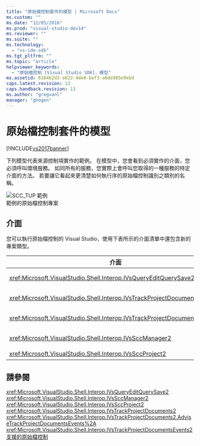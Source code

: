 ```yaml
---
title: "原始檔控制套件的模型 | Microsoft Docs"
ms.custom: ""
ms.date: "12/05/2016"
ms.prod: "visual-studio-dev14"
ms.reviewer: ""
ms.suite: ""
ms.technology: 
  - "vs-ide-sdk"
ms.tgt_pltfrm: ""
ms.topic: "article"
helpviewer_keywords: 
  - "原始檔控制 [Visual Studio SDK]，模型"
ms.assetid: 6164b2d3-a622-4de8-bef3-a6de985e9ebd
caps.latest.revision: 13
caps.handback.revision: 13
ms.author: "gregvanl"
manager: "ghogen"
---
```

# 原始檔控制套件的模型
[!INCLUDE[vs2017banner](../../code-quality/includes/vs2017banner.md)]

下列模型代表來源控制項實作的範例。  在模型中，您會看到必須實作的介面，您必須呼叫環境服務。  如同所有的服務，您實際上會呼叫您取得的一種服務的特定介面的方法。  若要讓它看起來更清楚如何執行序的原始檔控制識別之類別的名稱。  
  
 ![SCC&#95;TUP 範例](../../extensibility/internals/media/scc_tup.png "SCC\_TUP")  
範例的原始檔控制專案  
  
## 介面  
 您可以執行原始檔控制的 Visual Studio，使用下表所示的介面清單中還包含新的專案類型。  
  
|介面|使用|  
|--------|--------|  
|<xref:Microsoft.VisualStudio.Shell.Interop.IVsQueryEditQuerySave2>|呼叫專案和之前儲存它們，或變更 \(dirty\) 檔案的編輯器。  這個介面用來存取<xref:Microsoft.VisualStudio.Shell.Interop.SVsQueryEditQuerySave>服務。|  
|<xref:Microsoft.VisualStudio.Shell.Interop.IVsTrackProjectDocuments2>|呼叫要求權限，才能新增、 移除或重新命名檔案或目錄的專案。  通知環境時已核准的新增、 移除或重新命名動作已經完成的專案也會呼叫這個介面。  它用來存取<xref:Microsoft.VisualStudio.Shell.Interop.SVsTrackProjectDocuments>服務。|  
|<xref:Microsoft.VisualStudio.Shell.Interop.IVsTrackProjectDocumentsEvents2>|實作之任何實體的專案新增、 重新命名或移除檔案或目錄時收到通知時暫存器。  若要註冊事件告知，呼叫<xref:Microsoft.VisualStudio.Shell.Interop.IVsTrackProjectDocuments2.AdviseTrackProjectDocumentsEvents%2A>。|  
|<xref:Microsoft.VisualStudio.Shell.Interop.IVsSccManager2>|呼叫以原始檔控制套件來登錄，並取得原始檔控制狀態的相關資訊的專案。  這個介面用來存取<xref:Microsoft.VisualStudio.Shell.Interop.SVsSccManager>服務。|  
|<xref:Microsoft.VisualStudio.Shell.Interop.IVsSccProject2>|實作專案來回應檔案的相關資訊的來源控制項要求，並取得原始檔控制設定所需的專案檔。|  
  
## 請參閱  
 <xref:Microsoft.VisualStudio.Shell.Interop.IVsQueryEditQuerySave2>   
 <xref:Microsoft.VisualStudio.Shell.Interop.IVsSccManager2>   
 <xref:Microsoft.VisualStudio.Shell.Interop.IVsSccProject2>   
 <xref:Microsoft.VisualStudio.Shell.Interop.IVsTrackProjectDocuments2>   
 <xref:Microsoft.VisualStudio.Shell.Interop.IVsTrackProjectDocuments2.AdviseTrackProjectDocumentsEvents%2A>   
 <xref:Microsoft.VisualStudio.Shell.Interop.IVsTrackProjectDocumentsEvents2>   
 [支援的原始檔控制](../../extensibility/internals/supporting-source-control.md)